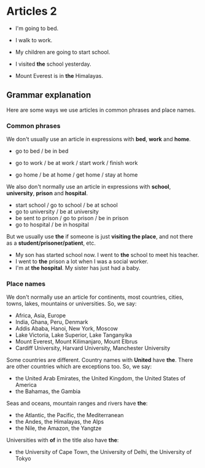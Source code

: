 # Articles 2

- I'm going to bed.
* I walk to work.
+ My children are going to start school.
- I visited **the** school yesterday.
* Mount Everest is in **the** Himalayas.

## Grammar explanation

Here are some ways we use articles in common phrases and place names.

### Common phrases

We don't usually use an article in expressions with **bed**, **work** and **home**.

- go to bed / be in bed
* go to work / be at work / start work / finish work
+ go home / be at home / get home / stay at home

We also don't normally use an article in expressions with **school**, **university**, **prison** and **hospital**.

- start school / go to school / be at school
- go to university / be at university
- be sent to prison / go to prison / be in prison
- go to hospital / be in hospital

But we usually use **the** if someone is just **visiting the place**, and not there as a **student/prisoner/patient**, etc.

* My son has started school now. I went to **the** school to meet his teacher.
* I went to **the** prison a lot when I was a social worker.
* I'm at **the hospital**. My sister has just had a baby.

### Place names

We don't normally use an article for continents, most countries, cities, towns, lakes, mountains or universities. So, we say:

+ Africa, Asia, Europe
+ India, Ghana, Peru, Denmark
+ Addis Ababa, Hanoi, New York, Moscow
+ Lake Victoria, Lake Superior, Lake Tanganyika
+ Mount Everest, Mount Kilimanjaro, Mount Elbrus
+ Cardiff University, Harvard University, Manchester University

Some countries are different. Country names with **United** have **the**. There are other countries which are exceptions too. So, we say:

- the United Arab Emirates, the United Kingdom, the United States of America
- the Bahamas, the Gambia

Seas and oceans, mountain ranges and rivers have **the**:

* the Atlantic, the Pacific, the Mediterranean
* the Andes, the Himalayas, the Alps
* the Nile, the Amazon, the Yangtze

Universities with **of** in the title also have **the**:

+ the University of Cape Town, the University of Delhi, the University of Tokyo